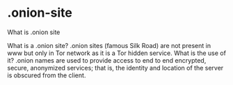 # .onion-site
What is .onion site

What is a .onion site?
.onion sites (famous Silk Road) are not present in www but only in Tor network as it is a Tor hidden service. What is the use of it? .onion names are used to provide access to end to end encrypted, secure, anonymized services; that is, the identity and location of the server is obscured from the client.

